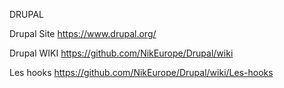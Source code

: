 
DRUPAL



Drupal Site https://www.drupal.org/




Drupal WIKI  https://github.com/NikEurope/Drupal/wiki


Les hooks https://github.com/NikEurope/Drupal/wiki/Les-hooks 








